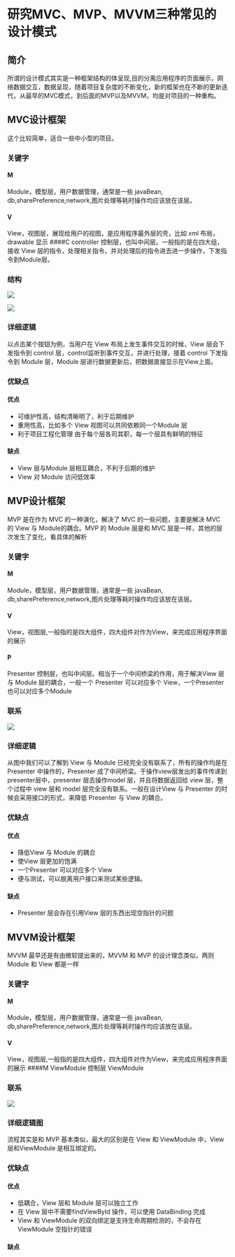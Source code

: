 # 研究MVC、MVP、MVVM三种常见的设计模式

## 简介 
所谓的设计模式其实是一种框架结构的体呈现,目的分离应用程序的页面展示，网络数据交互，数据呈现，随着项目复杂度的不断变化，新的框架也在不断的更新迭代，从最早的MVC模式，到后面的MVP以及MVVM，均是对项目的一种重构。

## MVC设计框架
这个比较简单，适合一些中小型的项目。
### 关键字
#### M
 Module，模型层，用户数据管理，通常是一些 javaBean, db,sharePreference,network,图片处理等耗时操作均应该放在该层。
#### V 
View，视图层，展现给用户的视图，是应用程序最外层的壳，比如 xml 布局，drawable 显示
####C 
controller 控制层，也叫中间层。一般指的是在四大组，接收 View 层的指令，处理相关指令，并对处理后的指令进去进一步操作，下发指令到Module层。

### 结构
![](media/15284255729109.jpg)



![](media/15284253763898.jpg)

### 详细逻辑
以点击某个按钮为例，当用户在 View 布局上发生事件交互的时候，View 层会下发指令到 control 层，control监听到事件交互，并进行处理，接着 control 下发指令到 Module 层，Module 层进行数据更新后，把数据直接显示在View上面。

### 优缺点
#### 优点
* 可维护性高，结构清晰明了，利于后期维护
* 重用性高，比如多个 View 视图可以共同依赖同一个Module 层
* 利于项目工程化管理 由于每个层各司其职，每一个层具有鲜明的特征
#### 缺点   
* View 层与Module 层相互耦合，不利于后期的维护
* View 对 Module 访问低效率

## MVP设计框架
MVP 是在作为 MVC 的一种演化，解决了 MVC 的一些问题，主要是解决 MVC 的 View 与 Module的耦合。MVP 的 Module 层是和 MVC 层是一样，其他的层次发生了变化，看具体的解析
### 关键字
#### M
 Module，模型层，用户数据管理，通常是一些 javaBean, db,sharePreference,network,图片处理等耗时操作均应该放在该层。
#### V 
View，视图层,一般指的是四大组件，四大组件对作为View，来完成应用程序界面的展示
#### P
Presenter 控制层，也叫中间层。相当于一个中间桥梁的作用，用于解决View 层与 Module 层的耦合，一般一个 Presenter 可以对应多个 View，一个Presenter 也可以对应多个Module

### 联系
![](media/15284284667997.jpg)

### 详细逻辑
从图中我们可以了解到 View 与 Module 已经完全没有联系了，所有的操作均是在 Presenter 中操作的，Presenter 成了中间桥梁。于操作view层发出的事件传递到presenter层中，presenter 层去操作model 层，并且将数据返回给 view 层，整个过程中 view 层和 model 层完全没有联系。一般在设计View 与 Presenter 的时候会采用接口的形式，来降低 Presenter 与 View 的耦合。

### 优缺点
#### 优点
* 降低View 与 Module 的耦合
* 使View 层更加的饱满
* 一个Presenter 可以对应多个 View 
* 便与测试，可以脱离用户接口来测试某些逻辑。

#### 缺点   
* Presenter 层会存在引用View 层的东西出现空指针的问题

## MVVM设计框架
MVVM 最早还是有由微软提出来的，MVVM 和 MVP 的设计理念类似，两则 Module 和 View 都是一样
### 关键字
#### M
 Module，模型层，用户数据管理，通常是一些 javaBean, db,sharePreference,network,图片处理等耗时操作均应该放在该层。
#### V 
View，视图层,一般指的是四大组件，四大组件对作为View，来完成应用程序界面的展示
####M 
ViewModule 控制层 ViewModule
### 联系
![](media/15284373851591.jpg)

### 详细逻辑图
流程其实是和 MVP 基本类似，最大的区别是在 View 和 ViewModule 中，View 层和ViewModule 是相互绑定的。

### 优缺点
#### 优点
* 低耦合，View 层和 Module 层可以独立工作
* 在 View 层中不需要findViewById 操作，可以使用 DataBinding 完成
* View 和 ViewModule 的双向绑定是支持生命周期检测的，不会存在 ViewModule 空指针的错误

#### 缺点   


